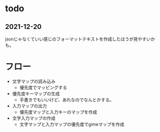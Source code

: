 # todo

## 2021-12-20

jsonじゃなくていい感じのフォーマットテキストを作成したほうが見やすいかも。

# フロー

+ 文字マップの読み込み
  + 優先度でマッピングする
+ 優先度キーマップの生成
  + 手書きでもいいけど、あれなのでなんとかする。
+ 入力マップの出力
  + 優先度マップと入力キーのマップを作成
+ 文字入力マップの作成
  + 文字マップと入力マップの優先度でgimeマップを作成